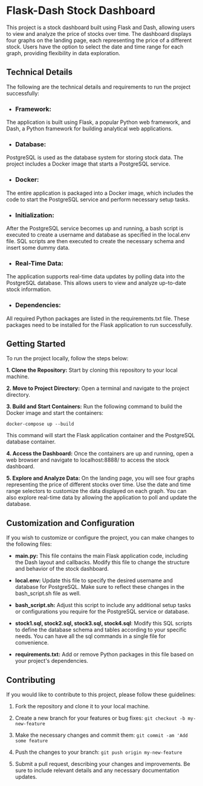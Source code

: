 # Flask-Dash Stock Dashboard

This project is a stock dashboard built using Flask and Dash, allowing users to view and analyze the price of stocks over time. The dashboard displays four graphs on the landing page, each representing the price of a different stock. Users have the option to select the date and time range for each graph, providing flexibility in data exploration.

## Technical Details
The following are the technical details and requirements to run the project successfully:

* ### Framework: 
The application is built using Flask, a popular Python web framework, and Dash, a Python framework for building analytical web applications.

* ### Database: 
PostgreSQL is used as the database system for storing stock data. The project includes a Docker image that starts a PostgreSQL service.

* ### Docker: 
The entire application is packaged into a Docker image, which includes the code to start the PostgreSQL service and perform necessary setup tasks.

* ### Initialization: 
After the PostgreSQL service becomes up and running, a bash script is executed to create a username and database as specified in the local.env file. SQL scripts are then executed to create the necessary schema and insert some dummy data.

* ### Real-Time Data: 
The application supports real-time data updates by polling data into the PostgreSQL database. This allows users to view and analyze up-to-date stock information.

* ### Dependencies: 
All required Python packages are listed in the requirements.txt file. These packages need to be installed for the Flask application to run successfully.

## Getting Started

To run the project locally, follow the steps below:

**1. Clone the Repository:** Start by cloning this repository to your local machine.

**2. Move to Project Directory:** Open a terminal and navigate to the project directory.

**3. Build and Start Containers:** Run the following command to build the Docker image and start the containers:

`docker-compose up --build`

This command will start the Flask application container and the PostgreSQL database container.

**4. Access the Dashboard:** Once the containers are up and running, open a web browser and navigate to localhost:8888/ to access the stock dashboard.

**5. Explore and Analyze Data:** On the landing page, you will see four graphs representing the price of different stocks over time. Use the date and time range selectors to customize the data displayed on each graph. You can also explore real-time data by allowing the application to poll and update the database.

## Customization and Configuration
If you wish to customize or configure the project, you can make changes to the following files:

* **main.py:** This file contains the main Flask application code, including the Dash layout and callbacks. Modify this file to change the structure and behavior of the stock dashboard.

* **local.env:** Update this file to specify the desired username and database for PostgreSQL. Make sure to reflect these changes in the bash_script.sh file as well.

* **bash_script.sh:** Adjust this script to include any additional setup tasks or configurations you require for the PostgreSQL service or database.

* **stock1.sql, stock2.sql, stock3.sql, stock4.sql**: Modify this SQL scripts to define the database schema and tables according to your specific needs. You can have all the sql commands in a single file for convenience.

* **requirements.txt:** Add or remove Python packages in this file based on your project's dependencies.

## Contributing
If you would like to contribute to this project, please follow these guidelines:

1. Fork the repository and clone it to your local machine.

2. Create a new branch for your features or bug fixes:
`git checkout -b my-new-feature`

3. Make the necessary changes and commit them:
`git commit -am 'Add some feature`

4. Push the changes to your branch:
`git push origin my-new-feature`

5. Submit a pull request, describing your changes and improvements. Be sure to include relevant details and any necessary documentation updates.
